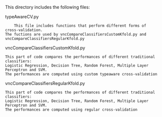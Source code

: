 This directory includes the following files:

typeAwareCV.py
  
        This file includes functions that perform different forms of cross-validation.
	The fuctions are used by vncCompareClassifiersCustomKfold.py and vncCompareClassifiersRegularKfold.py 
  
vncCompareClassifiersCustomKfold.py
  
	This part of code compares the performances of different traditional classifiers:
  	Logistic Regression, Decision Tree, Random Forest, Multiple Layer Perceptron and SVM.
  	The performances are computed using custom typeaware cross-validation
  
vncCompareClassifiersRegularKfold.py
  	
	This part of code compares the performances of different traditional classifiers:
  	Logistic Regression, Decision Tree, Random Forest, Multiple Layer Perceptron and SVM.
  	The performances are computed using regular cross-validation
